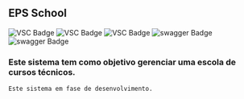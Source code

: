 ## EPS School

![VSC Badge](https://img.shields.io/badge/EPSSchoolAPI-1.0-blue.svg) ![VSC Badge](https://img.shields.io/badge/VisualStudioCode-1.54.3-blue.svg) ![VSC Badge](https://img.shields.io/badge/.NetCore3.1-3.1.0-blue.svg) ![swagger Badge](https://img.shields.io/badge/MySQL-5.7-yellow.svg) ![swagger Badge](https://img.shields.io/badge/Swagger-5.4.1-green.svg)

### Este sistema tem como objetivo gerenciar uma escola de cursos técnicos.

    Este sistema em fase de desenvolvimento.